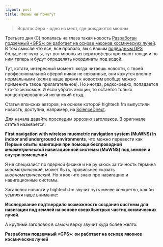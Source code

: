 ```yaml
---
layout: post
title: Мюоны не помогут
---
```


> Всратосфера - одно из мест, где рождаются мюоны

Третьего дня (С) попалась на глаза такая новость [Разработан подземный «GPS»: он работает на основе мюонов космических лучей](https://hightech.fm/2023/06/15/underground-navigation). В том смысле что все, все пропало, вы с вашим [подводным GPS]() больше не нужны, тут вот мюоны из всратосферы пронзают толщи и по ним теперь и будут определять координаты под водой.

Тут, кстати, интересный момент: когда читаешь новости, с твоей профессиональной сферой никак не связанные, они кажутся вполне нормальными (если в наше время к новостям вообще можно применить такое прилагательное). Но иногда, редко-редко, попадается что-то знакомое. И если убрать эмоции, то остается только концентрированный испанский стыд.

Статья японских авторов, на основе которой hightech.fm выпустили новость, доступна, например, на [ScienceDirect](https://www.sciencedirect.com/science/article/pii/S2589004223010775). 

Для начала давайте проследим эррозию заголовков. В оригинале статья называется:  

**First navigation with wireless muometric navigation system (MuWNS) in indoor and underground environments**, что можно перевести как **Первые опыты навигации при помощи беспроводной _мюометрической_ навигационной системы (MuWNS) под землей и внутри помещений**

Я не специалист по ядерной физике и не ручаюсь за точность термина _мюометрический_, может быть, правильнее сказать _мюонометричсеский_. Но я кое-что знаю про навигацию и навигационные системы.

Загаловок новости у hightech.fm звучит чуть менее конкретно, как бы усыпляя наше внимание: 

**Исследование подтвердило возможность создания системы для навигации под землей на основе сверхбыстрых частиц космических лучей.**

А крупный заголовок в самом верху звучит куда более желто:

**Разработан подземный «GPS»: он работает на основе мюонов космических лучей**

